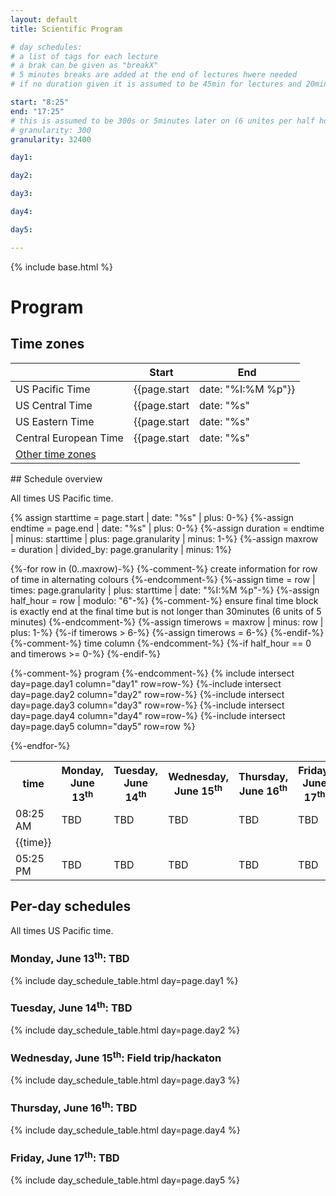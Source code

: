 ```yaml
---
layout: default
title: Scientific Program

# day schedules:
# a list of tags for each lecture
# a brak can be given as "breakX"
# 5 minutes breaks are added at the end of lectures hwere needed
# if no duration given it is assumed to be 45min for lectures and 20min for a break

start: "8:25"
end: "17:25"
# this is assumed to be 300s or 5minutes later on (6 unites per half hour)
# granularity: 300
granularity: 32400

day1:

day2:

day3:

day4:

day5:

---
```


{% include base.html %}


<div class="col-xs-12">
<h1>Program</h1>

<!-- one of https://getbootstrap.com/docs/3.4/components/#alerts -->

</div>

<div class="col-xs-6">
<h2>Time zones</h2>

<div class="tzinfo" markdown="1">

|                       |                            Start                             |                            End                             |
|-----------------------|--------------------------------------------------------------|------------------------------------------------------------|
|    US Pacific Time    | {{page.start |                            date: "%I:%M %p"}} | {{page.end |                            date: "%I:%M %p"}} |
|    US Central Time    | {{page.start | date: "%s" | plus:  7200 | date: "%I:%M %p"}} | {{page.end | date: "%s" | plus:  7200 | date: "%I:%M %p"}} |
|    US Eastern Time    | {{page.start | date: "%s" | plus: 10800 | date: "%I:%M %p"}} | {{page.end | date: "%s" | plus: 10800 | date: "%I:%M %p"}} |
| Central European Time | {{page.start | date: "%s" | plus: 32400 | date: "%I:%M %p"}} | {{page.end | date: "%s" | plus: 32400 | date: "%I:%M %p"}} |
| [Other time zones](https://www.timeanddate.com/worldclock/converter.html?iso=20220214T220000&p1=3993&p2=195&p3=33&p4=248&p5=176&p6=64&p7=179) |  |

</div> <!--tzinfo-->
</div>


<div class="col-xs-12" markdown="1">
## Schedule overview
<!--<div class="alert alert-warning" role="alert">
Tentative, subject to change without notice.
</div>-->

All times US Pacific time.

{% assign starttime = page.start | date: "%s" | plus: 0-%}
{%-assign endtime = page.end | date: "%s" | plus: 0-%}
{%-assign duration = endtime | minus: starttime | plus: page.granularity | minus: 1-%}
{%-assign maxrow = duration | divided_by: page.granularity | minus: 1%}

<table class="schedule">
<tr><th> time </th>
<th> Monday, June 13<sup>th</sup> </th>
<th> Tuesday, June 14<sup>th</sup> </th>
<th> Wednesday, June 15<sup>th</sup> </th>
<th> Thursday, June 16<sup>th</sup> </th>
<th> Friday, June 17<sup>th</sup> </th>
</tr>
<tr><td class="time">08:25 AM</td>
  <td>TBD</td>
  <td>TBD</td>
  <td>TBD</td>
  <td>TBD</td>
  <td>TBD</td>
</tr>
{%-for row in (0..maxrow)-%}
  {%-comment-%} create information for row of time in alternating colours {%-endcomment-%}
  {%-assign time = row | times: page.granularity | plus: starttime | date: "%I:%M %p"-%}
  {%-assign half_hour = row | modulo: "6"-%}
  {%-comment-%} ensure final time block is exactly end at the final time but is not longer than 30minutes (6 units of 5 minutes) {%-endcomment-%}
  {%-assign timerows = maxrow | minus: row | plus: 1-%}
  {%-if timerows > 6-%}
    {%-assign timerows = 6-%}
  {%-endif-%}

  <tr>
  {%-comment-%} time column {%-endcomment-%}
  {%-if half_hour == 0 and timerows >= 0-%}
  <td class="time" rowspan={{timerows}} {% cycle "time": "style='background: #EEE'", ""-%}> {{time}}</td>
  {%-endif-%}

  {%-comment-%} program {%-endcomment-%}
  {% include intersect day=page.day1 column="day1" row=row-%}
  {%-include intersect day=page.day2 column="day2" row=row-%}
  {%-include intersect day=page.day3 column="day3" row=row-%}
  {%-include intersect day=page.day4 column="day4" row=row-%}
  {%-include intersect day=page.day5 column="day5" row=row %}
  </tr>
{%-endfor-%}
<tr><td class="time">05:25 PM</td>
  <td>TBD</td>
  <td>TBD</td>
  <td>TBD</td>
  <td>TBD</td>
  <td>TBD</td>
</tr>
</table>

</div>

<div class="col-xs-12">
<h2>Per-day schedules</h2>

All times US Pacific time.

<div class="row fix">

<div class="col-sm-6">
<h3>Monday, June 13<sup>th</sup>: TBD</h3>

{% include day_schedule_table.html day=page.day1 %}

</div>

<div class="col-sm-6">
<h3>Tuesday, June 14<sup>th</sup>: TBD</h3>

{% include day_schedule_table.html day=page.day2 %}

</div>

<div class="col-sm-6">
<h3>Wednesday, June 15<sup>th</sup>: Field trip/hackaton</h3>

{% include day_schedule_table.html day=page.day3 %}

</div>

<div class="col-sm-6">
<h3>Thursday, June 16<sup>th</sup>: TBD</h3>

{% include day_schedule_table.html day=page.day4 %}

</div>

<div class="col-sm-6">
<h3>Friday, June 17<sup>th</sup>: TBD</h3>

{% include day_schedule_table.html day=page.day5 %}

</div>

</div> <!-- row -->
</div> <!-- per-day schedule -->

